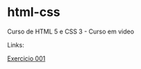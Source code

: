# html-css
 Curso de HTML 5 e CSS 3 - Curso em video

Links:

<a href="https://matheussouzaramos.github.io/html-css/exercicios/ex001/">Exercicio 001</a>